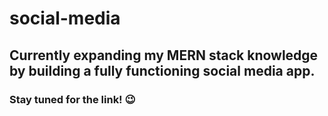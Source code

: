 # social-media


## Currently expanding my MERN stack knowledge by building a fully functioning social media app.

### Stay tuned for the link! 😉
